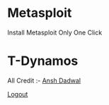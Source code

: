 # Metasploit
Install Metasploit Only One Click

# T-Dynamos

All Credit :- <a href="https://github.com/T-Dynamos/Metasploit">Ansh Dadwal</a>


<div class="button-group minor-group">
<a href="https://github.com/Vretlee" class="button">Logout</a>
</div>
